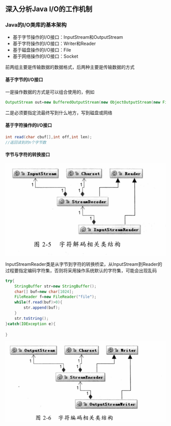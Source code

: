 ## 深入分析Java I/O的工作机制

### Java的I/O类库的基本架构

- 基于字节操作的I/O接口：InputStream和OutputStream
- 基于字符操作的I/O接口：Writer和Reader
- 基于磁盘操作的I/O接口：File
- 基于网络操作的I/O接口：Socket

前两组主要是传输数据的数据格式，后两种主要是传输数据的方式

#### 基于字节的I/O接口

一是操作数据的方式是可以组合使用的，例如

``` java
OutputStream out=new BufferedOutputStream(new ObjectOutputStream(new FileOutputStream("fileName")));
```

二是必须要指定流最终写到什么地方，写到磁盘或网络

#### 基于字符操作的I/O接口

``` java
int read(char cbuf[],int off,int len);
//返回读到的n个字节数
```

#### 字节与字符的转换接口

![image-20250127195445752](./image-20250127195445752.png)

InputStreamReader类是从字节到字符的转换桥梁，从InputStream到Reader的过程要指定编码字符集，否则将采用操作系统默认的字符集，可能会出现乱码

``` java
try{
    StringBuffer str=new StringBuffer();
    char[] buf=new char[1024];
    FileReader f=new FileReader("file");
    while(f.read(buf)>0){
        str.append(buf);
    }
    str.toString();
}catch(IOException e){
    
}
```

![image-20250127200017380](./image-20250127200017380.png)